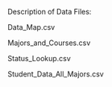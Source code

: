 Description of Data Files:

Data_Map.csv

Majors_and_Courses.csv

Status_Lookup.csv

Student_Data_All_Majors.csv